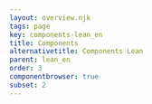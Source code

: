 ```yaml
---
layout: overview.njk
tags: page
key: components-lean_en
title: Components
alternativetitle: Components Lean
parent: lean_en
order: 3
componentbrowser: true
subset: 2
---
```

